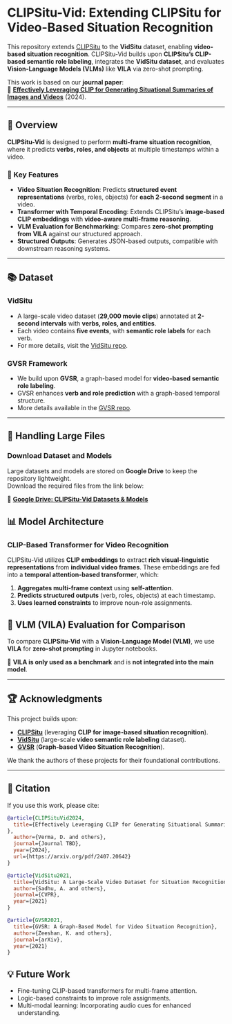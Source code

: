 # CLIPSitu-Vid: Extending CLIPSitu for Video-Based Situation Recognition

This repository extends [CLIPSitu](https://github.com/LUNAProject22/CLIPSitu) to the **VidSitu** dataset, enabling **video-based situation recognition**. CLIPSitu-Vid builds upon **CLIPSitu’s CLIP-based semantic role labeling**, integrates the **VidSitu dataset**, and evaluates **Vision-Language Models (VLMs)** like **VILA** via zero-shot prompting.

This work is based on our **journal paper**:  
📄 **[Effectively Leveraging CLIP for Generating Situational Summaries of Images and Videos](https://arxiv.org/pdf/2407.20642)** (2024).

---

## 🚀 Overview

**CLIPSitu-Vid** is designed to perform **multi-frame situation recognition**, where it predicts **verbs, roles, and objects** at multiple timestamps within a video.

### 🔑 Key Features

- **Video Situation Recognition**: Predicts **structured event representations** (verbs, roles, objects) for **each 2-second segment** in a video.
- **Transformer with Temporal Encoding**: Extends CLIPSitu’s **image-based CLIP embeddings** with **video-aware multi-frame reasoning**.
- **VLM Evaluation for Benchmarking**: Compares **zero-shot prompting from VILA** against our structured approach.
- **Structured Outputs**: Generates JSON-based outputs, compatible with downstream reasoning systems.

---

## 📚 Dataset

### **VidSitu**
- A large-scale video dataset (**29,000 movie clips**) annotated at **2-second intervals** with **verbs, roles, and entities**.
- Each video contains **five events**, with **semantic role labels** for each verb.
- For more details, visit the [VidSitu repo](https://github.com/TheShadow29/VidSitu).

### **GVSR Framework**
- We build upon **GVSR**, a graph-based model for **video-based semantic role labeling**.
- GVSR enhances **verb and role prediction** with a graph-based temporal structure.
- More details available in the [GVSR repo](https://github.com/zeeshank95/GVSR).

---

## 📂 Handling Large Files

### **Download Dataset and Models**
Large datasets and models are stored on **Google Drive** to keep the repository lightweight.  
Download the required files from the link below:

📂 **[Google Drive: CLIPSitu-Vid Datasets & Models](https://drive.google.com/drive/folders/1mUqBRu6-ncGz65LHAaEeGP6tQox-tyGI)**  

## 📊 Model Architecture

### **CLIP-Based Transformer for Video Recognition**
CLIPSitu-Vid utilizes **CLIP embeddings** to extract **rich visual-linguistic representations** from **individual video frames**. These embeddings are fed into a **temporal attention-based transformer**, which:
1. **Aggregates multi-frame context** using **self-attention**.
2. **Predicts structured outputs** (verb, roles, objects) at each timestamp.
3. **Uses learned constraints** to improve noun-role assignments.


## 🔬 VLM (VILA) Evaluation for Comparison

To compare **CLIPSitu-Vid** with a **Vision-Language Model (VLM)**, we use **VILA** for **zero-shot prompting** in Jupyter notebooks.  

📄 **VILA is only used as a benchmark** and is **not integrated into the main model**.

---

## 🏆 Acknowledgments

This project builds upon:
- **[CLIPSitu](https://github.com/LUNAProject22/CLIPSitu)** (leveraging **CLIP for image-based situation recognition**).
- **[VidSitu](https://github.com/TheShadow29/VidSitu)** (large-scale **video semantic role labeling** dataset).
- **[GVSR](https://github.com/zeeshank95/GVSR)** (**Graph-based Video Situation Recognition**).

We thank the authors of these projects for their foundational contributions.

---

## 📜 Citation

If you use this work, please cite:

```bibtex
@article{CLIPSituVid2024,
  title={Effectively Leveraging CLIP for Generating Situational Summaries of Images and Videos
},
  author={Verma, D. and others},
  journal={Journal TBD},
  year={2024},
  url={https://arxiv.org/pdf/2407.20642}
}

@article{VidSitu2021,
  title={VidSitu: A Large-Scale Video Dataset for Situation Recognition},
  author={Sadhu, A. and others},
  journal={CVPR},
  year={2021}
}

@article{GVSR2021,
  title={GVSR: A Graph-Based Model for Video Situation Recognition},
  author={Zeeshan, K. and others},
  journal={arXiv},
  year={2021}
}
```
## 💡 Future Work
- Fine-tuning CLIP-based transformers for multi-frame attention.
- Logic-based constraints to improve role assignments.
- Multi-modal learning: Incorporating audio cues for enhanced understanding.
